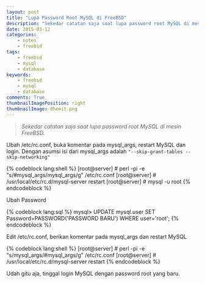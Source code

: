 ```yaml
---
layout: post
title: "Lupa Password Root MySQL di FreeBSD"
description: "Sekedar catatan saja saat lupa password root MySQL di mesin FreeBSD"
date: 2015-03-12
categories:
    - notes
    - freebsd
tags:
    - freebsd
    - mysql
    - database
keywords:
    - freebsd
    - mysql
    - database
comments: True
thumbnailImagePosition: right
thumbnailImage: dhemit.png
---
```

> _Sekedar catatan saja saat lupa password root MySQL di mesin FreeBSD._

Ubah /etc/rc.conf, buka komentar pada mysql_args, restart MySQL dan login. Dengan asumsi isi dari mysql_args adalah `"--skip-grant-tables --skip-networking"`
<!--more-->

{% codeblock lang:shell %}
[root@server] # perl -pi -e "s/#mysql_args/mysql_args/g" /etc/rc.conf
[root@server] # /usr/local/etc/rc.d/mysql-server restart
[root@server] # mysql -u root
{% endcodeblock %}

Ubah Password

{% codeblock lang:sql %}
mysql> UPDATE mysql.user SET Password=PASSWORD('PASSWORD BARU') WHERE user='root';
{% endcodeblock %}

Edit /etc/rc.conf, berikan komentar pada mysql_args dan restart MySQL

{% codeblock lang:shell %}
[root@server] # perl -pi -e "s/mysql_args/#mysql_args/g" /etc/rc.conf
[root@server] # /usr/local/etc/rc.d/mysql-server restart
{% endcodeblock %}

Udah gitu aja, tinggal login MySQL dengan password root yang baru.
